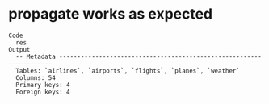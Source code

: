 # propagate works as expected

    Code
      res
    Output
      -- Metadata --------------------------------------------------------------------
      Tables: `airlines`, `airports`, `flights`, `planes`, `weather`
      Columns: 54
      Primary keys: 4
      Foreign keys: 4

